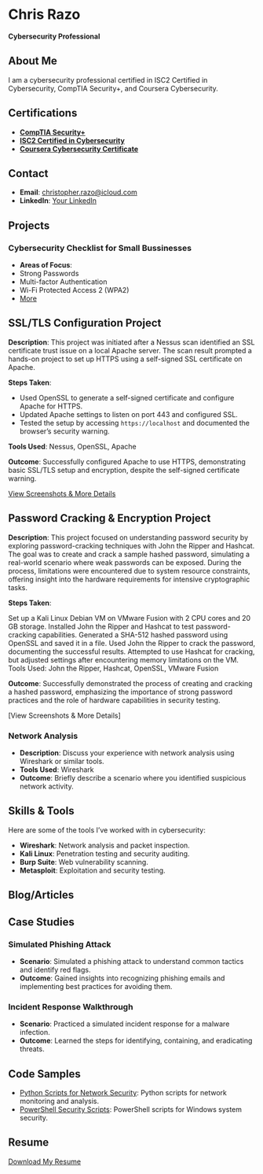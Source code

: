 # Chris Razo
**Cybersecurity Professional**

## About Me
I am a cybersecurity professional certified in ISC2 Certified in Cybersecurity, CompTIA Security+, and Coursera Cybersecurity.

## Certifications
- [**CompTIA Security+**](CompTIA-Security-Plus-Certificate.pdf)
- [**ISC2 Certified in Cybersecurity**](ISC2-CC-Certification.pdf)
- [**Coursera Cybersecurity Certificate**](Google-Cybersecurity-Certificate.pdf)

## Contact
- **Email**: christopher.razo@icloud.com
- **LinkedIn**: [Your LinkedIn](https://linkedin.com/in/christopher-razo)

## Projects

### Cybersecurity Checklist for Small Bussinesses

- **Areas of Focus**:
- Strong Passwords
- Multi-factor Authentication
- Wi-Fi Protected Access 2 (WPA2)
- [More](blog-post1.md)

## SSL/TLS Configuration Project

**Description**: This project was initiated after a Nessus scan identified an SSL certificate trust issue on a local Apache server. The scan result prompted a hands-on project to set up HTTPS using a self-signed SSL certificate on Apache.

**Steps Taken**:
- Used OpenSSL to generate a self-signed certificate and configure Apache for HTTPS.
- Updated Apache settings to listen on port 443 and configured SSL.
- Tested the setup by accessing `https://localhost` and documented the browser’s security warning.

**Tools Used**: Nessus, OpenSSL, Apache

**Outcome**: Successfully configured Apache to use HTTPS, demonstrating basic SSL/TLS setup and encryption, despite the self-signed certificate warning.

[View Screenshots & More Details](ssl-tls-apache-setup.md)  <!-- Link to the Markdown file with full project details -->


## Password Cracking & Encryption Project

**Description**: This project focused on understanding password security by exploring password-cracking techniques with John the Ripper and Hashcat. The goal was to create and crack a sample hashed password, simulating a real-world scenario where weak passwords can be exposed. During the process, limitations were encountered due to system resource constraints, offering insight into the hardware requirements for intensive cryptographic tasks.

**Steps Taken**:

Set up a Kali Linux Debian VM on VMware Fusion with 2 CPU cores and 20 GB storage.
Installed John the Ripper and Hashcat to test password-cracking capabilities.
Generated a SHA-512 hashed password using OpenSSL and saved it in a file.
Used John the Ripper to crack the password, documenting the successful results.
Attempted to use Hashcat for cracking, but adjusted settings after encountering memory limitations on the VM.
Tools Used: John the Ripper, Hashcat, OpenSSL, VMware Fusion

**Outcome**: Successfully demonstrated the process of creating and cracking a hashed password, emphasizing the importance of strong password practices and the role of hardware capabilities in security testing.

[View Screenshots & More Details]

### Network Analysis
- **Description**: Discuss your experience with network analysis using Wireshark or similar tools.
- **Tools Used**: Wireshark
- **Outcome**: Briefly describe a scenario where you identified suspicious network activity.

## Skills & Tools

Here are some of the tools I’ve worked with in cybersecurity:

- **Wireshark**: Network analysis and packet inspection.
- **Kali Linux**: Penetration testing and security auditing.
- **Burp Suite**: Web vulnerability scanning.
- **Metasploit**: Exploitation and security testing.

## Blog/Articles

## Case Studies

### Simulated Phishing Attack
- **Scenario**: Simulated a phishing attack to understand common tactics and identify red flags.
- **Outcome**: Gained insights into recognizing phishing emails and implementing best practices for avoiding them.

### Incident Response Walkthrough
- **Scenario**: Practiced a simulated incident response for a malware infection.
- **Outcome**: Learned the steps for identifying, containing, and eradicating threats.

## Code Samples

- [Python Scripts for Network Security](https://github.com/yourusername/repo-name): Python scripts for network monitoring and analysis.
- [PowerShell Security Scripts](https://github.com/yourusername/repo-name): PowerShell scripts for Windows system security.

## Resume

[Download My Resume](CR-Resume.pdf)
